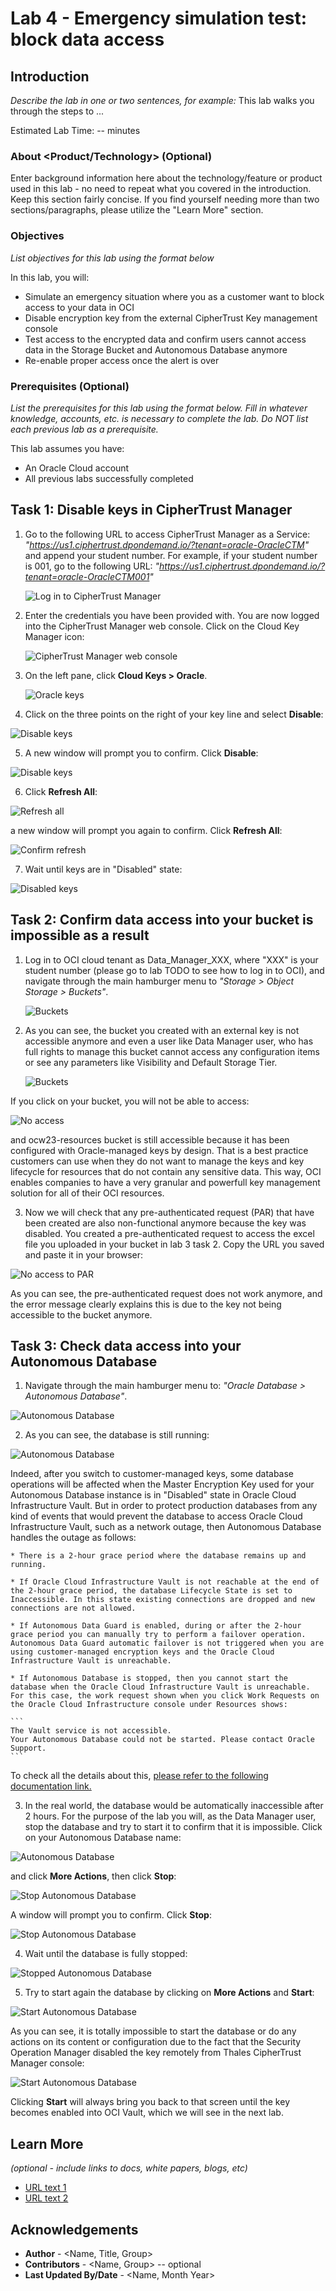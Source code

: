 # Lab 4 - Emergency simulation test: block data access

## Introduction

*Describe the lab in one or two sentences, for example:* This lab walks you through the steps to ...

Estimated Lab Time: -- minutes

### About <Product/Technology> (Optional)
Enter background information here about the technology/feature or product used in this lab - no need to repeat what you covered in the introduction. Keep this section fairly concise. If you find yourself needing more than two sections/paragraphs, please utilize the "Learn More" section.

### Objectives

*List objectives for this lab using the format below*

In this lab, you will:
* Simulate an emergency situation where you as a customer want to block access to your data in OCI
* Disable encryption key from the external CipherTrust Key management console
* Test access to the encrypted data and confirm users cannot access data in the Storage Bucket and Autonomous Database anymore
* Re-enable proper access once the alert is over

### Prerequisites (Optional)

*List the prerequisites for this lab using the format below. Fill in whatever knowledge, accounts, etc. is necessary to complete the lab. Do NOT list each previous lab as a prerequisite.*

This lab assumes you have:
* An Oracle Cloud account
* All previous labs successfully completed


## Task 1: Disable keys in CipherTrust Manager

1. Go to the following URL to access CipherTrust Manager as a Service: *"https://us1.ciphertrust.dpondemand.io/?tenant=oracle-OracleCTM"* and append your student number. For example, if your student number is 001, go to the following URL: *"https://us1.ciphertrust.dpondemand.io/?tenant=oracle-OracleCTM001"*

    ![Log in to CipherTrust Manager](images/ctm-login.png "Log in to CipherTrust Manager")

2. Enter the credentials you have been provided with. You are now logged into the CipherTrust Manager web console. Click on the Cloud Key Manager icon:

    ![CipherTrust Manager web console](images/ctm-page.png "CipherTrust Manager web console")


3. On the left pane, click **Cloud Keys > Oracle**.

    ![Oracle keys](images/list-key.png "Oracle keys")

4. Click on the three points on the right of your key line and select **Disable**: 

  ![Disable keys](images/to-disable.png "Disable keys")

5. A new window will prompt you to confirm. Click **Disable**:

  ![Disable keys](images/disable.png "Disable keys")

6. Click **Refresh All**:

  ![Refresh all](images/disabling.png "Refresh all")

 a new window will prompt you again to confirm. Click **Refresh All**:

  ![Confirm refresh](images/refresh.png "Confirm refresh")

7. Wait until keys are in "Disabled" state:

  ![Disabled keys](images/disabled.png "Disabled keys")


## Task 2: Confirm data access into your bucket is impossible as a result

1. Log in to OCI cloud tenant as Data\_Manager\_XXX, where "XXX" is your student number (please go to lab TODO to see how to log in to OCI), and navigate through the main hamburger menu to *"Storage > Object Storage > Buckets"*.
    
    ![Buckets](./images/buckets.png "Buckets")

2. As you can see, the bucket you created with an external key is not accessible anymore and even a user like Data Manager user, who has full rights to manage this bucket cannot access any configuration items or see any parameters like Visibility and Default Storage Tier.

   ![Buckets](./images/inaccessible-bucket.png "Buckets")

  If you click on your bucket, you will not be able to access:

   ![No access](./images/no-access-to-bucket.png "No access")

  and ocw23-resources bucket is still accessible because it has been configured with Oracle-managed keys by design. That is a best practice customers can use when they do not want to manage the keys and key lifecycle for resources that do not contain any sensitive data. This way, OCI enables companies to have a very granular and powerfull key management solution for all of their OCI resources. 

3. Now we will check that any pre-authenticated request (PAR) that have been created are also non-functional anymore because the key was disabled.
You created a pre-authenticated request to access the excel file you uploaded in your bucket in lab 3 task 2. Copy the URL you saved and paste it in your browser:

  ![No access to PAR](./images/no-access-par.png "No access to PAR")

  As you can see, the pre-authenticated request does not work anymore, and the error message clearly explains this is due to the key not being accessible to the bucket anymore.  

## Task 3: Check data access into your Autonomous Database

1. Navigate through the main hamburger menu to: *"Oracle Database > Autonomous Database"*.

  ![Autonomous Database](./images/autonomous-database.png "Autonomous Database")

2. As you can see, the database is still running:

  ![Autonomous Database](./images/adb-running.png "Autonomous Database")

  Indeed, after you switch to customer-managed keys, some database operations will be affected when the Master Encryption Key used for your Autonomous Database instance is in "Disabled" state in Oracle Cloud Infrastructure Vault. But in order to protect production databases from any kind of events that would prevent the database to access Oracle Cloud Infrastructure Vault, such as a network outage, then Autonomous Database handles the outage as follows:

    * There is a 2-hour grace period where the database remains up and running.

    * If Oracle Cloud Infrastructure Vault is not reachable at the end of the 2-hour grace period, the database Lifecycle State is set to Inaccessible. In this state existing connections are dropped and new connections are not allowed.

    * If Autonomous Data Guard is enabled, during or after the 2-hour grace period you can manually try to perform a failover operation. Autonomous Data Guard automatic failover is not triggered when you are using customer-managed encryption keys and the Oracle Cloud Infrastructure Vault is unreachable.

    * If Autonomous Database is stopped, then you cannot start the database when the Oracle Cloud Infrastructure Vault is unreachable. For this case, the work request shown when you click Work Requests on the Oracle Cloud Infrastructure console under Resources shows: 

    ```
    The Vault service is not accessible. 
    Your Autonomous Database could not be started. Please contact Oracle Support.
    ```
 
  To check all the details about this, [please refer to the following documentation link.](https://docs.oracle.com/en/cloud/paas/autonomous-database/adbsa/manage-keys-notes.html)

3. In the real world, the database would be automatically inaccessible after 2 hours. For the purpose of the lab you will, as the Data Manager user, stop the database and try to start it to confirm that it is impossible. 
 Click on your Autonomous Database name: 
 
 ![Autonomous Database](./images/adb-running.png "Autonomous Database")
 
 and click **More Actions**, then click **Stop**:

  ![Stop Autonomous Database](./images/stop-adb.png "Stop Autonomous Database")

  A window will prompt you to confirm. Click **Stop**:

  ![Stop Autonomous Database](./images/confirm-stop.png "Stop Autonomous Database")

4. Wait until the database is fully stopped:

  ![Stopped Autonomous Database](./images/stopped-adb.png "Stopped Autonomous Database")

5. Try to start again the database by clicking on **More Actions** and **Start**:

  ![Start Autonomous Database](./images/re-start.png "Start Autonomous Database")

  As you can see, it is totally impossible to start the database or do any actions on its content or configuration due to the fact that the Security Operation Manager disabled the key remotely from Thales CipherTrust Manager console:

  ![Start Autonomous Database](./images/try-start-adb.png "Start Autonomous Database")

  Clicking **Start** will always bring you back to that screen until the key becomes enabled into OCI Vault, which we will see in the next lab.



## Learn More

*(optional - include links to docs, white papers, blogs, etc)*

* [URL text 1](http://docs.oracle.com)
* [URL text 2](http://docs.oracle.com)

## Acknowledgements
* **Author** - <Name, Title, Group>
* **Contributors** -  <Name, Group> -- optional
* **Last Updated By/Date** - <Name, Month Year>
